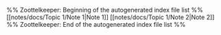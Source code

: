 %% Zoottelkeeper: Beginning of the autogenerated index file list  %%
 [[notes/docs/Topic 1/Note 1|Note 1]]
 [[notes/docs/Topic 1/Note 2|Note 2]]
%% Zoottelkeeper: End of the autogenerated index file list  %%
